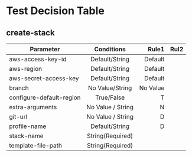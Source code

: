 # Test Decision Table

## create-stack

| Parameter | Conditions | Rule1 | Rul2 |
| ------------- |:-------------:| -----:| ----:|
| aws-access-key-id | Default/String | Default | |
| aws-region | Default/String | Default | |
| aws-secret-access-key | Default/String | Default |     |
| branch | No Value/String | No Value | |
| configure-default-region | True/False | T |     |
| extra-arguments | No Value / String | N | |
| git-url | No Value / String | D |     |
| profile-name | Default/String | D | |
| stack-name | String(Required) | | |
| template-file-path  | String(Required) || |
